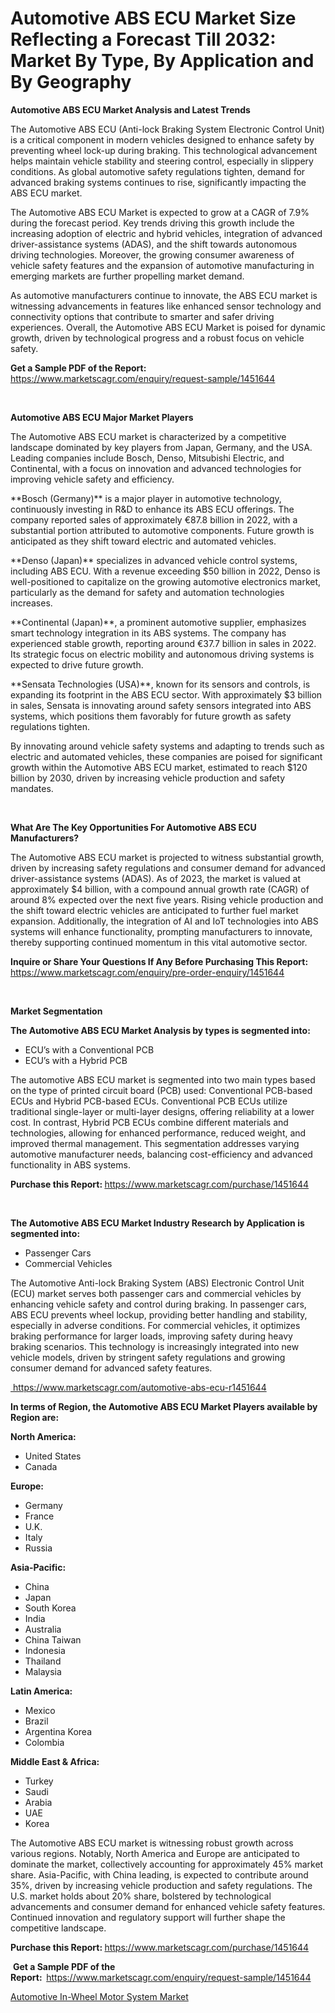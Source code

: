 <p><h1>Automotive ABS ECU Market Size Reflecting a Forecast Till 2032: Market By Type, By Application and By Geography</h1></p><p><strong>Automotive ABS ECU Market Analysis and Latest Trends</strong></p>
<p><p>The Automotive ABS ECU (Anti-lock Braking System Electronic Control Unit) is a critical component in modern vehicles designed to enhance safety by preventing wheel lock-up during braking. This technological advancement helps maintain vehicle stability and steering control, especially in slippery conditions. As global automotive safety regulations tighten, demand for advanced braking systems continues to rise, significantly impacting the ABS ECU market.</p><p>The Automotive ABS ECU Market is expected to grow at a CAGR of 7.9% during the forecast period. Key trends driving this growth include the increasing adoption of electric and hybrid vehicles, integration of advanced driver-assistance systems (ADAS), and the shift towards autonomous driving technologies. Moreover, the growing consumer awareness of vehicle safety features and the expansion of automotive manufacturing in emerging markets are further propelling market demand.</p><p>As automotive manufacturers continue to innovate, the ABS ECU market is witnessing advancements in features like enhanced sensor technology and connectivity options that contribute to smarter and safer driving experiences. Overall, the Automotive ABS ECU Market is poised for dynamic growth, driven by technological progress and a robust focus on vehicle safety.</p></p>
<p><strong>Get a Sample PDF of the Report:&nbsp;</strong> <a href="https://www.marketscagr.com/enquiry/request-sample/1451644?utm_campaign=3266&utm_medium=2&utm_source=Github&utm_content=ia&utm_term=30032025&utm_id=automotive-abs-ecu">https://www.marketscagr.com/enquiry/request-sample/1451644</a></p>
<p>&nbsp;</p>
<p><strong>Automotive ABS ECU Major Market Players</strong></p>
<p><p>The Automotive ABS ECU market is characterized by a competitive landscape dominated by key players from Japan, Germany, and the USA. Leading companies include Bosch, Denso, Mitsubishi Electric, and Continental, with a focus on innovation and advanced technologies for improving vehicle safety and efficiency.</p><p>**Bosch (Germany)** is a major player in automotive technology, continuously investing in R&D to enhance its ABS ECU offerings. The company reported sales of approximately €87.8 billion in 2022, with a substantial portion attributed to automotive components. Future growth is anticipated as they shift toward electric and automated vehicles.</p><p>**Denso (Japan)** specializes in advanced vehicle control systems, including ABS ECU. With a revenue exceeding $50 billion in 2022, Denso is well-positioned to capitalize on the growing automotive electronics market, particularly as the demand for safety and automation technologies increases.</p><p>**Continental (Japan)**, a prominent automotive supplier, emphasizes smart technology integration in its ABS systems. The company has experienced stable growth, reporting around €37.7 billion in sales in 2022. Its strategic focus on electric mobility and autonomous driving systems is expected to drive future growth.</p><p>**Sensata Technologies (USA)**, known for its sensors and controls, is expanding its footprint in the ABS ECU sector. With approximately $3 billion in sales, Sensata is innovating around safety sensors integrated into ABS systems, which positions them favorably for future growth as safety regulations tighten.</p><p>By innovating around vehicle safety systems and adapting to trends such as electric and automated vehicles, these companies are poised for significant growth within the Automotive ABS ECU market, estimated to reach $120 billion by 2030, driven by increasing vehicle production and safety mandates.</p></p>
<p>&nbsp;</p>
<p><strong>What Are The Key Opportunities For Automotive ABS ECU Manufacturers?</strong></p>
<p><p>The Automotive ABS ECU market is projected to witness substantial growth, driven by increasing safety regulations and consumer demand for advanced driver-assistance systems (ADAS). As of 2023, the market is valued at approximately $4 billion, with a compound annual growth rate (CAGR) of around 8% expected over the next five years. Rising vehicle production and the shift toward electric vehicles are anticipated to further fuel market expansion. Additionally, the integration of AI and IoT technologies into ABS systems will enhance functionality, prompting manufacturers to innovate, thereby supporting continued momentum in this vital automotive sector.</p></p>
<p><strong>Inquire or Share Your Questions If Any Before Purchasing This Report:</strong> <a href="https://www.marketscagr.com/enquiry/pre-order-enquiry/1451644?utm_campaign=3266&utm_medium=2&utm_source=Github&utm_content=ia&utm_term=30032025&utm_id=automotive-abs-ecu">https://www.marketscagr.com/enquiry/pre-order-enquiry/1451644</a></p>
<p>&nbsp;</p>
<p><strong>Market Segmentation</strong></p>
<p><strong>The Automotive ABS ECU Market Analysis by types is segmented into:</strong></p>
<p><ul><li>ECU’s with a Conventional PCB</li><li>ECU’s with a Hybrid PCB</li></ul></p>
<p><p>The automotive ABS ECU market is segmented into two main types based on the type of printed circuit board (PCB) used: Conventional PCB-based ECUs and Hybrid PCB-based ECUs. Conventional PCB ECUs utilize traditional single-layer or multi-layer designs, offering reliability at a lower cost. In contrast, Hybrid PCB ECUs combine different materials and technologies, allowing for enhanced performance, reduced weight, and improved thermal management. This segmentation addresses varying automotive manufacturer needs, balancing cost-efficiency and advanced functionality in ABS systems.</p></p>
<p><strong>Purchase this Report:&nbsp;</strong><a href="https://www.marketscagr.com/purchase/1451644?utm_campaign=3266&utm_medium=2&utm_source=Github&utm_content=ia&utm_term=30032025&utm_id=automotive-abs-ecu">https://www.marketscagr.com/purchase/1451644</a></p>
<p>&nbsp;</p>
<p><strong>The Automotive ABS ECU Market Industry Research by Application is segmented into:</strong></p>
<p><ul><li>Passenger Cars</li><li>Commercial Vehicles</li></ul></p>
<p><p>The Automotive Anti-lock Braking System (ABS) Electronic Control Unit (ECU) market serves both passenger cars and commercial vehicles by enhancing vehicle safety and control during braking. In passenger cars, ABS ECU prevents wheel lockup, providing better handling and stability, especially in adverse conditions. For commercial vehicles, it optimizes braking performance for larger loads, improving safety during heavy braking scenarios. This technology is increasingly integrated into new vehicle models, driven by stringent safety regulations and growing consumer demand for advanced safety features.</p></p>
<p><a href="https://www.marketscagr.com/automotive-abs-ecu-r1451644?utm_campaign=3266&utm_medium=2&utm_source=Github&utm_content=ia&utm_term=30032025&utm_id=automotive-abs-ecu">&nbsp;https://www.marketscagr.com/automotive-abs-ecu-r1451644</a></p>
<p><strong>In terms of Region, the Automotive ABS ECU Market Players available by Region are:</strong></p>
<p>
    <p> <strong> North America: </strong>
        <ul>
            <li>United States</li>
            <li>Canada</li>
        </ul>
        </p> 
    <p> <strong> Europe: </strong>
        <ul>
            <li>Germany</li>
            <li>France</li>
            <li>U.K.</li>
            <li>Italy</li>
            <li>Russia</li>
        </ul>
        </p> 
    <p> <strong> Asia-Pacific: </strong>
        <ul>
            <li>China</li>
            <li>Japan</li>
            <li>South Korea</li>
            <li>India</li>
            <li>Australia</li>
            <li>China Taiwan</li>
            <li>Indonesia</li>
            <li>Thailand</li>
            <li>Malaysia</li>
        </ul>
        </p> 
    <p> <strong> Latin America: </strong>
        <ul>
            <li>Mexico</li>
            <li>Brazil</li>
            <li>Argentina Korea</li>
            <li>Colombia</li>
        </ul>
        </p> 
    <p> <strong> Middle East & Africa: </strong>
        <ul>
            <li>Turkey</li>
            <li>Saudi</li>
            <li>Arabia</li>
            <li>UAE</li>
            <li>Korea</li>
        </ul>
    </p>
    </p>
<p><p>The Automotive ABS ECU market is witnessing robust growth across various regions. Notably, North America and Europe are anticipated to dominate the market, collectively accounting for approximately 45% market share. Asia-Pacific, with China leading, is expected to contribute around 35%, driven by increasing vehicle production and safety regulations. The U.S. market holds about 20% share, bolstered by technological advancements and consumer demand for enhanced vehicle safety features. Continued innovation and regulatory support will further shape the competitive landscape.</p></p>
<p><strong>Purchase this Report: </strong><a href="https://www.marketscagr.com/purchase/1451644?utm_campaign=3266&utm_medium=2&utm_source=Github&utm_content=ia&utm_term=30032025&utm_id=automotive-abs-ecu">https://www.marketscagr.com/purchase/1451644</a></p>
<p>&nbsp;<strong>Get a Sample PDF of the Report:&nbsp;&nbsp;</strong><a href="https://www.marketscagr.com/enquiry/request-sample/1451644?utm_campaign=3266&utm_medium=2&utm_source=Github&utm_content=ia&utm_term=30032025&utm_id=automotive-abs-ecu">https://www.marketscagr.com/enquiry/request-sample/1451644</a></p>
<p><strong></strong></p>
<p><p><a href="https://github.com/samesdufloiw/Market-Research-Report-List-1/blob/main/automotive-in-wheel-motor-system-market.md?utm_campaign=3266&utm_medium=2&utm_source=Github&utm_content=ia&utm_term=30032025&utm_id=automotive-abs-ecu">Automotive In-Wheel Motor System Market</a></p></p>